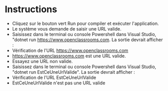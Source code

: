 ﻿# Instructions
- Cliquez sur le bouton vert Run pour compiler et exécuter l'application.
- Le système vous demande de saisir une URL valide.
- Saisissez dans le terminal ou console Powershell dans Visual Studio, "dotnet run https://www.openclassrooms.com. La sortie devrait afficher :
- Vérification de l'URL https://www.openclassrooms.com
- https://www.openclassrooms.com est une URL valide.
- Essayez une URL non valide. 
- Saisissez dans le terminal ou console Powershell dans Visual Studio, "dotnet run EstCeUneUrlValide". La sortie devrait afficher :
- Vérification de l'URL EstCeUneUrlValide
- EstCeUneUrlValide n'est pas une URL valide
